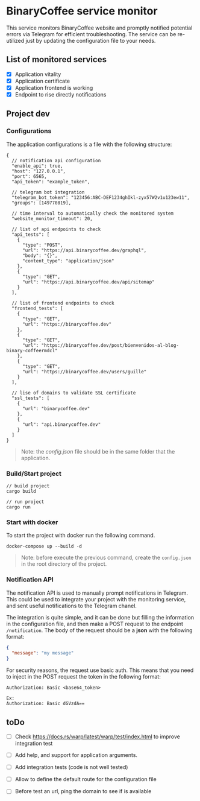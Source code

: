 # BinaryCoffee service monitor

This service monitors BinaryCoffee website and promptly notified potential errors via Telegram for efficient troubleshooting.
The service can be re-utilized just by updating the configuration file to your needs.

## List of monitored services

- [x] Application vitality
- [x] Application certificate
- [x] Application frontend is working
- [x] Endpoint to rise directly notifications

## Project dev

### Configurations

The application configurations is a file with the following structure:

```
{
  // notification api configuration
  "enable_api": true,
  "host": "127.0.0.1",
  "port": 6565,
  "api_token": "example_token",

  // telegram bot integration
  "telegram_bot_token": "123456:ABC-DEF1234ghIkl-zyx57W2v1u123ew11",
  "groups": [149770819],

  // time interval to automatically check the monitored system
  "website_monitor_timeout": 20,
  
  // list of api endpoints to check
  "api_tests": [
    {
      "type": "POST",
      "url": "https://api.binarycoffee.dev/graphql",
      "body": "{}",
      "content_type": "application/json"
    },
    {
      "type": "GET",
      "url": "https://api.binarycoffee.dev/api/sitemap"
    }
  ],
  
  // list of frontend endpoints to check
  "frontend_tests": [
    {
      "type": "GET",
      "url": "https://binarycoffee.dev"
    },
    {
      "type": "GET",
      "url": "https://binarycoffee.dev/post/bienvenidos-al-blog-binary-coffeermdcl"
    },
    {
      "type": "GET",
      "url": "https://binarycoffee.dev/users/guille"
    }
  ],
  
  // lise of domains to validate SSL certificate
  "ssl_tests": [
    {
      "url": "binarycoffee.dev"
    },
    {
      "url": "api.binarycoffee.dev"
    }
  ]
}
```

> Note: the *config.json* file should be in the same folder that the application.

### Build/Start project

```
// build project
cargo build

// run project
cargo run
```

### Start with docker

To start the project with docker run the following command.

```
docker-compose up --build -d
```

> Note: before execute the previous command, create the `config.json` in the root directory of the project.

### Notification API

The notification API is used to manually prompt notifications in Telegram.
This could be used to integrate your project with the monitoring service, and sent useful notifications to the Telegram chanel.

The integration is quite simple, and it can be done but filling the information in the configuration file, and then make a POST request to the endpoint `/notification`.
The body of the request should be a **json** with the following format:

```json
{
  "message": "my message"
}
```

For security reasons, the request use basic auth.
This means that you need to inject in the POST request the token in the following format:

```text
Authorization: Basic <base64_token>

Ex:
Authorization: Basic dGVzdA==
```

## toDo

- [ ] Check https://docs.rs/warp/latest/warp/test/index.html to improve integration test
- [ ] Add help, and support for application arguments.
- [ ] Add integration tests (code is not well tested)
- [ ] Allow to define the default route for the configuration file
- [ ] Before test an url, ping the domain to see if is available

